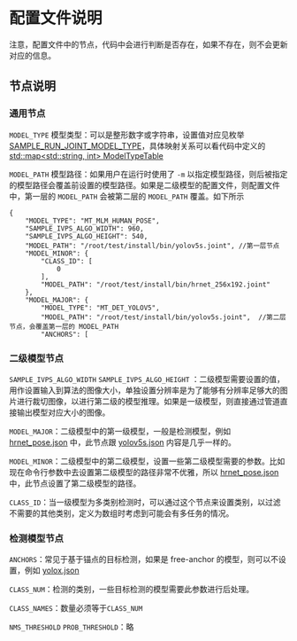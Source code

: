 # 配置文件说明
注意，配置文件中的节点，代码中会进行判断是否存在，如果不存在，则不会更新对应的信息。
## 节点说明
### 通用节点
```MODEL_TYPE``` 模型类型：可以是整形数字或字符串，设置值对应见枚举 [SAMPLE_RUN_JOINT_MODEL_TYPE](examples/sample_run_joint/sample_run_joint_post_process.h)，具体映射关系可以看代码中定义的 [std::map<std::string, int> ModelTypeTable](../examples/sample_run_joint/sample_run_joint_post_process.cpp)

```MODEL_PATH``` 模型路径：如果用户在运行时使用了 ```-m``` 以指定模型路径，则后被指定的模型路径会覆盖前设置的模型路径。如果是二级模型的配置文件，则配置文件中，第一层的 ```MODEL_PATH``` 会被第二层的 ```MODEL_PATH``` 覆盖。如下所示
```shell
{
    "MODEL_TYPE": "MT_MLM_HUMAN_POSE",
    "SAMPLE_IVPS_ALGO_WIDTH": 960,
    "SAMPLE_IVPS_ALGO_HEIGHT": 540,
    "MODEL_PATH": "/root/test/install/bin/yolov5s.joint", //第一层节点
    "MODEL_MINOR": {
        "CLASS_ID": [
            0
        ],
        "MODEL_PATH": "/root/test/install/bin/hrnet_256x192.joint"
    },
    "MODEL_MAJOR": {
        "MODEL_TYPE": "MT_DET_YOLOV5",
        "MODEL_PATH": "/root/test/install/bin/yolov5s.joint",  //第二层节点，会覆盖第一层的 MODEL_PATH
        "ANCHORS": [
```
### 二级模型节点
```SAMPLE_IVPS_ALGO_WIDTH``` ```SAMPLE_IVPS_ALGO_HEIGHT``` ：二级模型需要设置的值，用作设置输入到算法的图像大小，单独设置分辨率是为了能够有分辨率足够大的图片进行裁切图像，以进行第二级的模型推理。如果是一级模型，则直接通过管道直接输出模型对应大小的图像。

```MODEL_MAJOR```：二级模型中的第一级模型，一般是检测模型，例如 [hrnet_pose.json](../examples/sample_run_joint/config/hrnet_pose.json) 中，此节点跟 [yolov5s.json](../examples/sample_run_joint/config/yolov5s.json) 内容是几乎一样的。

```MODEL_MINOR```：二级模型中的第二级模型，设置一些第二级模型需要的参数。比如现在命令行参数中去设置第二级模型的路径非常不优雅，所以 [hrnet_pose.json](../examples/sample_run_joint/config/hrnet_pose.json) 中，此节点设置了第二级模型的路径。

```CLASS_ID```：当一级模型为多类别检测时，可以通过这个节点来设置类别，以过滤不需要的其他类别，定义为数组时考虑到可能会有多任务的情况。

### 检测模型节点
```ANCHORS```：常见于基于锚点的目标检测，如果是 free-anchor 的模型，则可以不设置，例如 [yolox.json](../examples/sample_run_joint/config/yolox.json)

```CLASS_NUM```：检测的类别，一些目标检测的模型需要此参数进行后处理。

```CLASS_NAMES```：数量必须等于```CLASS_NUM```

```NMS_THRESHOLD``` ```PROB_THRESHOLD```：略